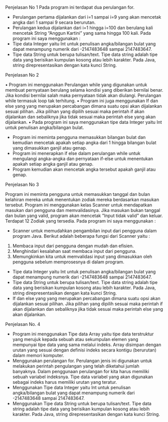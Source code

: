 Penjelasan No 1
Pada program ini terdapat dua perulangan for.
-	Perulangan pertama dijalankan dari i=1 sampai i=9 yang akan mencetak angka dari 1 sampai 9 secara berurutan.
-	Perulangan kedua dijalankan dari i=1 hingga i=100 dan berulang kali mencetak String “Anggun Kartini” yang sama hingga 100 kali.
Pada program ini saya menggunakan :
-	Tipe data Integer yaitu Int untuk penulisan angka/bilangan bulat yang dapat menampung numerik dari -2147483648 sampai 2147483647. 
-	Tipe data String untuk berupa tulisan/text. Tipe data string adalah tipe data yang berisikan kumpulan kosong atau lebih karakter. Pada Java, string direpresentasikan dengan kata kunci String.

Penjelasan No 2

•	Program ini menggunakan Perulangan while yang digunakan untuk membuat pernyataan berulang selama kondisi yang diberikan bernilai benar. Jika kondisi bernilai salah maka pernyataan tidak akan diulangi. Perulangan while termasuk loop tak terhitung.
•	Program ini juga menggunakan If dan else yang yang merupakan percabangan dimana suatu opsi akan dijalankan sesuai pilihan. Jika pilihan yang dipilih sesuai maka perintah if akan dijalankan dan sebaliknya jika tidak sesuai maka perintah else yang akan dijalankan.
•	 Pada program ini saya menggunakan tipe data Integer yaitu Int untuk penulisan angka/bilangan bulat. 
-	Program ini meminta pengguna memasukkan bilangan bulat dan kemudian mencetak apakah setiap angka dari 1 hingga bilangan bulat yang dimasukkan ganjil atau genap.
-	Program ini menerapkan if else dalam perulangan while untuk mengulangi angka-angka dan pernyataan if-else untuk menentukan apakah setiap angka ganjil atau genap. 
-	Program kemudian akan mencetak angka tersebut apakah ganjil atau genap.

Penjelasan No 3

Program ini meminta pengguna untuk memasukkan tanggal dan bulan kelahiran mereka untuk menentukan zodiak mereka berdasarkan masukan tersebut. Program ini menggunakan kelas Scanner untuk mendapatkan masukan dari pengguna dan memvalidasinya. Jika masukan bukan tanggal dan bulan yang valid, program akan mencetak "Input tidak valid" dan keluar. Terdapat 12 Zodiak yang tersedia.
Pada program ini saya menggunakan :
-	Scanner untuk memudahkan pengambilan input dari pengguna dalam program Java. Berikut adalah beberapa fungsi dari Scanner yaitu :
1.	Membaca input dari pengguna dengan mudah dan efisien.
2.	Menghindari kesalahan saat membaca input dari pengguna.
3.	Memungkinkan kita untuk memvalidasi input yang dimasukkan oleh pengguna sebelum memprosesnya di dalam program.
-	Tipe data Integer yaitu Int untuk penulisan angka/bilangan bulat yang dapat menampung numerik dari -2147483648 sampai 2147483647. 
-	Tipe data String untuk berupa tulisan/text. Tipe data string adalah tipe data yang berisikan kumpulan kosong atau lebih karakter. Pada Java, string direpresentasikan dengan kata kunci String.
-	If dan else yang yang merupakan percabangan dimana suatu opsi akan dijalankan sesuai pilihan. Jika pilihan yang dipilih sesuai maka perintah if akan dijalankan dan sebaliknya jika tidak sesuai maka perintah else yang akan dijalankan.

Penjelasan No. 4

-	Program ini menggunakan Tipe data Array yaitu tipe data terstruktur yang merujuk kepada sebuah atau sekumpulan elemen yang mempunyai tipe data yang sama melalui indeks. Array disimpan dengan urutan yang sesuai dengan definisi indeks secara kontigu (berurutan) dalam memori komputer.
-	Menggunakan perulangan for. Perulangan jenis ini digunakan untuk melakukan perintah pengulangan yang telah diketahui jumlah banyaknya. Dalam penggunaan perulangan for kita harus memiliki sebuah variabel indeksnya. Tipe data variabel yang akan digunakan sebagai indeks harus memiliki urutan yang teratur.
-	Menggunakan Tipe data Integer yaitu Int untuk penulisan angka/bilangan bulat yang dapat menampung numerik dari -2147483648 sampai 2147483647. 
-	Menggunakan Tipe data String untuk berupa tulisan/text. Tipe data string adalah tipe data yang berisikan kumpulan kosong atau lebih karakter. Pada Java, string direpresentasikan dengan kata kunci String.


